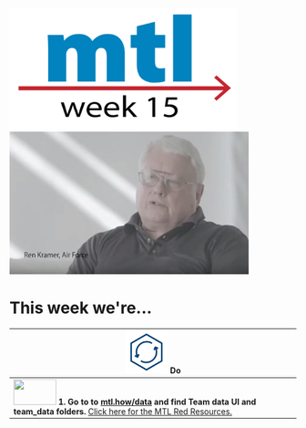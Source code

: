 <!-- MTL Logo, HTML img tag -->
[<img src = "https://github.com/lzim/teampsd/blob/master/resources/title_slides_weeks/mtl_how_week15.png?raw=true"
     height = "215" width = "400">](https://github.com/lzim/mtl/blob/master/red/) 
[<img src="https://github.com/lzim/teampsd/blob/master/resources/vapor_team_youtube/kramer_vapor.jpg?raw=true" height="250" width="420">](https://mtl.how/vapor_wk15)   

# This week we're...

[<img src = "https://raw.githubusercontent.com/lzim/teampsd/master/resources/icons/do.png" height = "75" width = "75">](https://github.com/lzim/mtl/blob/master/blue/session03/s03_learner/mtl_session03_see.md) **Do** |
| --- |
| [<img src = "https://raw.githubusercontent.com/lzim/teampsd/master/resources/logos/mtl_how_data_sm.png" height = "45" width = "75">](http://mtl.how/data) **1. Go to to [mtl.how/data](https://mtl.how/data) and find Team data UI and team_data folders.** [Click here for the MTL Red Resources.](https://github.com/lzim/mtl/blob/master/red/)|


